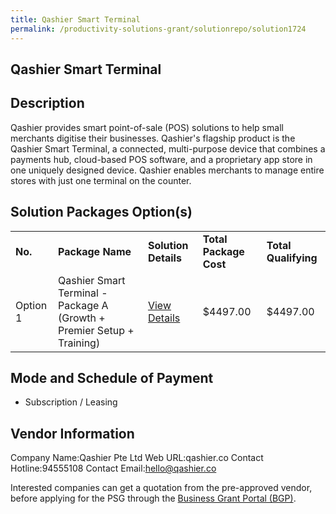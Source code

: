 ```yaml
---
title: Qashier Smart Terminal
permalink: /productivity-solutions-grant/solutionrepo/solution1724
---
```


## Qashier Smart Terminal

## Description

Qashier provides smart point-of-sale (POS) solutions to help small merchants digitise their businesses. Qashier's flagship product is the Qashier Smart Terminal, a connected, multi-purpose device that combines a payments hub, cloud-based POS software, and a proprietary app store in one uniquely designed device. Qashier enables merchants to manage entire stores with just one terminal on the counter.

## Solution Packages Option(s)

<table>
<tr>
<td><b>No.</b></td>
<td><b>Package Name</b></td>
<td><b>Solution Details</b></td>
<td><b>Total Package Cost</b></td>
<td><b>Total Qualifying</b></td>
</tr>
<tr>
<td>Option 1</td>
<td>Qashier Smart Terminal - Package A (Growth + Premier Setup + Training)</td>
<td><a href='https://www.gobusiness.gov.sg/images/psg/Desensitised_Qashier_Annex_3_CR_wef_26_Nov_2020_Part_1.pdf'>View Details</a></td>
<td>$4497.00</td>
<td>$4497.00</td>
</tr>
</table>

## Mode and Schedule of Payment

 - Subscription / Leasing

## Vendor Information

 Company Name:Qashier Pte Ltd 
Web URL:qashier.co 
Contact Hotline:94555108 
Contact Email:hello@qashier.co 


Interested companies can get a quotation from the pre-approved vendor, before applying for the PSG through the <a href='https://www.businessgrants.gov.sg/'>Business Grant Portal (BGP)</a>.
<script src="/jquery/resize-tables.js"></script>
